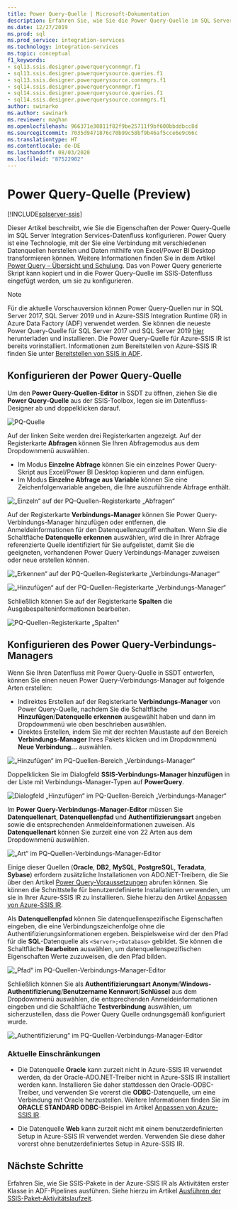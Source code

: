 ```yaml
---
title: Power Query-Quelle | Microsoft-Dokumentation
description: Erfahren Sie, wie Sie die Power Query-Quelle im SQL Server Integration Services-Datenfluss (SSIS) konfigurieren.
ms.date: 12/27/2019
ms.prod: sql
ms.prod_service: integration-services
ms.technology: integration-services
ms.topic: conceptual
f1_keywords:
- sql13.ssis.designer.powerqueryconnmgr.f1
- sql13.ssis.designer.powerquerysource.queries.f1
- sql13.ssis.designer.powerquerysource.connmgrs.f1
- sql14.ssis.designer.powerqueryconnmgr.f1
- sql14.ssis.designer.powerquerysource.queries.f1
- sql14.ssis.designer.powerquerysource.connmgrs.f1
author: swinarko
ms.author: sawinark
ms.reviewer: maghan
ms.openlocfilehash: 966371e30811f82f9be25711f9bf600bbddbcc8d
ms.sourcegitcommit: 7035d9471876c70b99c58bf9b46af5cce6e9c66c
ms.translationtype: HT
ms.contentlocale: de-DE
ms.lasthandoff: 08/03/2020
ms.locfileid: "87522902"
---
```

# <a name="power-query-source-preview"></a>Power Query-Quelle (Preview)

[!INCLUDE[sqlserver-ssis](../../includes/applies-to-version/sqlserver-ssis.md)]

Dieser Artikel beschreibt, wie Sie die Eigenschaften der Power Query-Quelle im SQL Server Integration Services-Datenfluss konfigurieren. Power Query ist eine Technologie, mit der Sie eine Verbindung mit verschiedenen Datenquellen herstellen und Daten mithilfe von Excel/Power BI Desktop transformieren können. Weitere Informationen finden Sie in dem Artikel [Power Query – Übersicht und Schulung](https://support.office.com/article/power-query-overview-and-learning-ed614c81-4b00-4291-bd3a-55d80767f81d). Das von Power Query generierte Skript kann kopiert und in die Power Query-Quelle im SSIS-Datenfluss eingefügt werden, um sie zu konfigurieren.
  
> [!NOTE]
> Für die aktuelle Vorschauversion können Power Query-Quellen nur in SQL Server 2017, SQL Server 2019 und in Azure-SSIS Integration Runtime (IR) in Azure Data Factory (ADF) verwendet werden. Sie können die neueste Power Query-Quelle für SQL Server 2017 und SQL Server 2019 [hier](https://www.microsoft.com/download/details.aspx?id=100619) herunterladen und installieren. Die Power Query-Quelle für Azure-SSIS IR ist bereits vorinstalliert. Informationen zum Bereitstellen von Azure-SSIS IR finden Sie unter [Bereitstellen von SSIS in ADF](https://docs.microsoft.com/azure/data-factory/tutorial-deploy-ssis-packages-azure).

## <a name="configure-the-power-query-source"></a>Konfigurieren der Power Query-Quelle

Um den **Power Query-Quellen-Editor** in SSDT zu öffnen, ziehen Sie die **Power Query-Quelle** aus der SSIS-Toolbox, legen sie im Datenfluss-Designer ab und doppelklicken darauf.  

![PQ-Quelle](media/power-query-source/pq-source.png)

Auf der linken Seite werden drei Registerkarten angezeigt. Auf der Registerkarte **Abfragen** können Sie Ihren Abfragemodus aus dem Dropdownmenü auswählen.
-   Im Modus **Einzelne Abfrage** können Sie ein einzelnes Power Query-Skript aus Excel/Power BI Desktop kopieren und dann einfügen.
-   Im Modus **Einzelne Abfrage aus Variable** können Sie eine Zeichenfolgenvariable angeben, die Ihre auszuführende Abfrage enthält.

![„Einzeln“ auf der PQ-Quellen-Registerkarte „Abfragen“](media/power-query-source/pq-source-queries-tab-single.png)

Auf der Registerkarte **Verbindungs-Manager** können Sie Power Query-Verbindungs-Manager hinzufügen oder entfernen, die Anmeldeinformationen für den Datenquellenzugriff enthalten. Wenn Sie die Schaltfläche **Datenquelle erkennen** auswählen, wird die in Ihrer Abfrage referenzierte Quelle identifiziert für Sie aufgelistet, damit Sie die geeigneten, vorhandenen Power Query Verbindungs-Manager zuweisen oder neue erstellen können.

![„Erkennen“ auf der PQ-Quellen-Registerkarte „Verbindungs-Manager“](media/power-query-source/pq-source-connection-managers-tab-detect.png)

![„Hinzufügen“ auf der PQ-Quellen-Registerkarte „Verbindungs-Manager“](media/power-query-source/pq-source-connection-managers-tab-add.png)

Schließlich können Sie auf der Registerkarte **Spalten** die Ausgabespalteninformationen bearbeiten.

![PQ-Quellen-Registerkarte „Spalten“](media/power-query-source/pq-source-columns-tab.png)

## <a name="configure-the-power-query-connection-manager"></a>Konfigurieren des Power Query-Verbindungs-Managers

Wenn Sie Ihren Datenfluss mit Power Query-Quelle in SSDT entwerfen, können Sie einen neuen Power Query-Verbindungs-Manager auf folgende Arten erstellen:
- Indirektes Erstellen auf der Registerkarte **Verbindungs-Manager** von Power Query-Quelle, nachdem Sie die Schaltfläche **Hinzufügen**/**Datenquelle erkennen** ausgewählt haben und dann im Dropdownmenü wie oben beschrieben **<New connection...>** auswählen.
- Direktes Erstellen, indem Sie mit der rechten Maustaste auf den Bereich **Verbindungs-Manager** Ihres Pakets klicken und im Dropdownmenü **Neue Verbindung...**  auswählen.

![„Hinzufügen“ im PQ-Quellen-Bereich „Verbindungs-Manager“](media/power-query-source/pq-source-connection-managers-panel-add.png)

Doppelklicken Sie im Dialogfeld **SSIS-Verbindungs-Manager hinzufügen** in der Liste mit Verbindungs-Manager-Typen auf **PowerQuery**.

![Dialogfeld „Hinzufügen“ im PQ-Quellen-Bereich „Verbindungs-Manager“](media/power-query-source/pq-source-connection-managers-panel-add-dialog.png)

Im **Power Query-Verbindungs-Manager-Editor** müssen Sie **Datenquellenart**, **Datenquellenpfad** und **Authentifizierungsart** angeben sowie die entsprechenden Anmeldeinformationen zuweisen. Als **Datenquellenart** können Sie zurzeit eine von 22 Arten aus dem Dropdownmenü auswählen.

![„Art“ im PQ-Quellen-Verbindungs-Manager-Editor](media/power-query-source/pq-source-connection-manager-editor-kind.png)

Einige dieser Quellen (**Oracle**, **DB2**, **MySQL**, **PostgreSQL**, **Teradata**, **Sybase**) erfordern zusätzliche Installationen von ADO.NET-Treibern, die Sie über den Artikel [Power Query-Voraussetzungen](/power-bi/desktop-data-source-prerequisites) abrufen können. Sie können die Schnittstelle für benutzerdefinierte Installationen verwenden, um sie in Ihrer Azure-SSIS IR zu installieren. Siehe hierzu den Artikel [Anpassen von Azure-SSIS IR](https://docs.microsoft.com/azure/data-factory/how-to-configure-azure-ssis-ir-custom-setup).

Als **Datenquellenpfad** können Sie datenquellenspezifische Eigenschaften eingeben, die eine Verbindungszeichenfolge ohne die Authentifizierungsinformationen ergeben. Beispielsweise wird der den Pfad für die **SQL**-Datenquelle als `<Server>;<Database>` gebildet. Sie können die Schaltfläche **Bearbeiten** auswählen, um datenquellenspezifischen Eigenschaften Werte zuzuweisen, die den Pfad bilden.

![„Pfad“ im PQ-Quellen-Verbindungs-Manager-Editor](media/power-query-source/pq-source-connection-manager-editor-path.png)

Schließlich können Sie als **Authentifizierungsart** **Anonym**/**Windows-Authentifizierung**/**Benutzername Kennwort**/**Schlüssel** aus dem Dropdownmenü auswählen, die entsprechenden Anmeldeinformationen eingeben und die Schaltfläche **Testverbindung** auswählen, um sicherzustellen, dass die Power Query Quelle ordnungsgemäß konfiguriert wurde.

![„Authentifizierung“ im PQ-Quellen-Verbindungs-Manager-Editor](media/power-query-source/pq-source-connection-manager-editor-authentication.png)

### <a name="current-limitations"></a>Aktuelle Einschränkungen

-   Die Datenquelle **Oracle** kann zurzeit nicht in Azure-SSIS IR verwendet werden, da der Oracle-ADO.NET-Treiber nicht in Azure-SSIS IR installiert werden kann. Installieren Sie daher stattdessen den Oracle-ODBC-Treiber, und verwenden Sie vorerst die **ODBC**-Datenquelle, um eine Verbindung mit Oracle herzustellen. Weitere Informationen finden Sie im **ORACLE STANDARD ODBC**-Beispiel im Artikel [Anpassen von Azure-SSIS IR](https://docs.microsoft.com/azure/data-factory/how-to-configure-azure-ssis-ir-custom-setup).

-   Die Datenquelle **Web** kann zurzeit nicht mit einem benutzerdefinierten Setup in Azure-SSIS IR verwendet werden. Verwenden Sie diese daher vorerst ohne benutzerdefiniertes Setup in Azure-SSIS IR.

## <a name="next-steps"></a>Nächste Schritte
Erfahren Sie, wie Sie SSIS-Pakete in der Azure-SSIS IR als Aktivitäten erster Klasse in ADF-Pipelines ausführen. Siehe hierzu im Artikel [Ausführen der SSIS-Paket-Aktivitätslaufzeit](https://docs.microsoft.com/azure/data-factory/how-to-invoke-ssis-package-ssis-activity).
